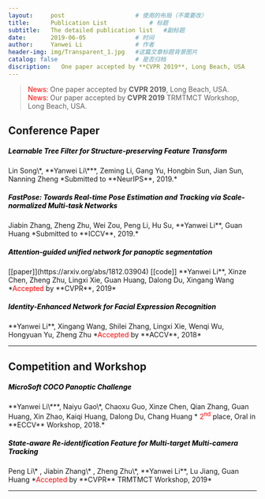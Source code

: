 ```yaml
---
layout:     post   				    # 使用的布局（不需要改）
title:      Publication List	        # 标题 
subtitle:   The detailed publication list   #副标题
date:       2019-06-05 				# 时间
author:     Yanwei Li				# 作者
header-img: img/Transparent_1.jpg 	#这篇文章标题背景图片
catalog: false 						# 是否归档
discription:   One paper accepted by **CVPR 2019**, Long Beach, USA
---
```


> <span style="color:red"> News:</span> One paper accepted by **CVPR 2019**, Long Beach, USA.  
> <span style="color:red"> News:</span> Our paper accepted by **CVPR 2019** TRMTMCT Workshop, Long Beach, USA.  


## Conference Paper
<h5> <span style="color:black">Learnable Tree Filter for Structure-preserving Feature Transform</span> </h5>
Lin Song\*, **Yanwei Li\***, Zeming Li, Gang Yu, Hongbin Sun, Jian Sun, Nanning Zheng  
*Submitted to **NeurIPS**, 2019.*

<h5> <span style="color:black">FastPose: Towards Real-time Pose Estimation and Tracking via Scale-normalized Multi-task Networks</span> </h5>
Jiabin Zhang, Zheng Zhu, Wei Zou, Peng Li, Hu Su, **Yanwei Li**, Guan Huang  
*Submitted to **ICCV**, 2019.*

<h5> <span style="color:black">Attention-guided unified network for panoptic segmentation</span> </h5> [[paper]](https://arxiv.org/abs/1812.03904) [[code]]
**Yanwei Li**, Xinze Chen, Zheng Zhu, Lingxi Xie, Guan Huang, Dalong Du, Xingang Wang  
*<span style="color:red">Accepted</span> by **CVPR**, 2019*

<h5> <span style="color:black">Identity-Enhanced Network for Facial Expression Recognition</span> </h5>
**Yanwei Li**, Xingang Wang, Shilei Zhang, Lingxi Xie, Wenqi Wu, Hongyuan Yu, Zheng Zhu  
*<span style="color:red">Accepted</span> by **ACCV**, 2018*
<hr>

## Competition and Workshop
<h5> <span style="color:black">MicroSoft COCO Panoptic Challenge</span> </h5>
**Yanwei Li\***, Naiyu Gao\*, Chaoxu Guo, Xinze Chen, Qian Zhang, Guan Huang, Xin Zhao, Kaiqi Huang, Dalong Du, Chang Huang  
*<span style="color:red"> 2<sup>nd</sup> </span> place, Oral in **ECCV** Workshop, 2018.*  

<h5> <span style="color:black">State-aware Re-identification Feature for Multi-target Multi-camera Tracking</span> </h5>
Peng Li\* , Jiabin Zhang\* , Zheng Zhu\*, **Yanwei Li**, Lu Jiang, Guan Huang  
*<span style="color:red">Accepted</span> by **CVPR** TRMTMCT Workshop, 2019*
<hr>